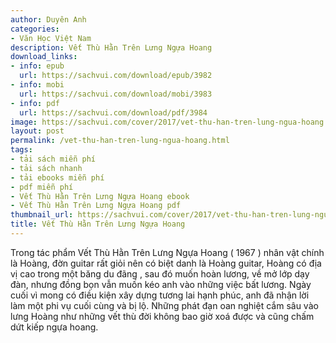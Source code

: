 ```yaml
---
author: Duyên Anh
categories:
- Văn Học Việt Nam
description: Vết Thù Hằn Trên Lưng Ngựa Hoang
download_links:
- info: epub
  url: https://sachvui.com/download/epub/3982
- info: mobi
  url: https://sachvui.com/download/mobi/3983
- info: pdf
  url: https://sachvui.com/download/pdf/3984
image: https://sachvui.com/cover/2017/vet-thu-han-tren-lung-ngua-hoang.jpg
layout: post
permalink: /vet-thu-han-tren-lung-ngua-hoang.html
tags:
- tải sách miễn phí
- tải sách nhanh
- tải ebooks miễn phí
- pdf miễn phí
- Vết Thù Hằn Trên Lưng Ngựa Hoang ebook
- Vết Thù Hằn Trên Lưng Ngựa Hoang pdf
thumbnail_url: https://sachvui.com/cover/2017/vet-thu-han-tren-lung-ngua-hoang.jpg
title: Vết Thù Hằn Trên Lưng Ngựa Hoang
---
```


 <div class="item-desc text-justify"> <p>Trong tác phẩm Vết Thù Hằn Trên Lưng Ngựa Hoang ( 1967 ) nhân vật chính là Hoàng, đờn guitar rất giỏi nên có biệt danh là Hoàng guitar, Hoàng có địa vị cao trong một băng du đãng , sau đó muốn hoàn lương, về mở lớp dạy đàn, nhưng đồng bọn vẫn muốn kéo anh vào những việc bất lương. Ngày cuối vì mong có điều kiện xây dựng tương lai hạnh phúc, anh đã nhận lời làm một phi vụ cuối cùng và bị lộ. Những phát đạn oan nghiệt cắm sâu vào lưng Hoàng như những vết thù đời không bao giờ xoá được và cũng chấm dứt kiếp ngựa hoang.</p> </div>